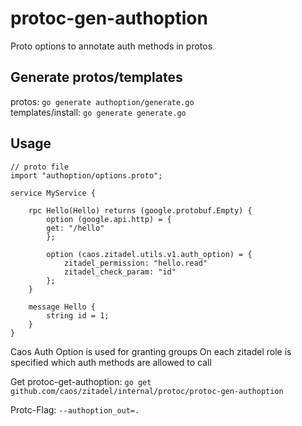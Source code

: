 # protoc-gen-authoption

Proto options to annotate auth methods in protos

## Generate protos/templates
protos: `go generate authoption/generate.go`  
templates/install: `go generate generate.go`

## Usage
```
// proto file
import "authoption/options.proto";

service MyService {

    rpc Hello(Hello) returns (google.protobuf.Empty) {
        option (google.api.http) = {
        get: "/hello"
        };

        option (caos.zitadel.utils.v1.auth_option) = {
            zitadel_permission: "hello.read"
            zitadel_check_param: "id"
        };
    }

    message Hello {
        string id = 1;
    }
}
```
Caos Auth Option is used for granting groups
On each zitadel role is specified which auth methods are allowed to call

Get protoc-get-authoption: ``go get github.com/caos/zitadel/internal/protoc/protoc-gen-authoption``

Protc-Flag: ``--authoption_out=.``